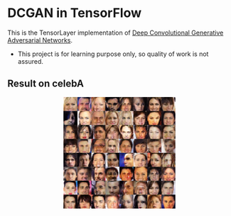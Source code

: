 # DCGAN in TensorFlow


This is the TensorLayer implementation of [Deep Convolutional Generative Adversarial Networks](http://arxiv.org/abs/1511.06434).

- This project is for learning purpose only, so quality of work is not assured.

    
## Result on celebA


<a href="http://tensorlayer.readthedocs.io">
<div align="center">
	<img src="img/result.png" width="50%" height="50%"/>
</div>
</a>
